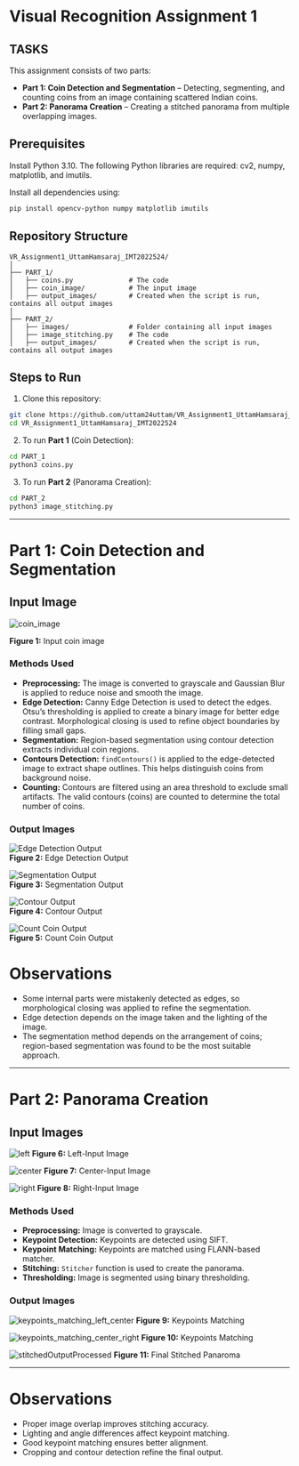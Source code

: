 # Visual Recognition Assignment 1



## TASKS

This assignment consists of two parts:

- **Part 1: Coin Detection and Segmentation** – Detecting, segmenting, and counting coins from an image containing scattered Indian coins.
- **Part 2: Panorama Creation** – Creating a stitched panorama from multiple overlapping images.


## Prerequisites

Install Python 3.10. The following Python libraries are required: cv2, numpy, matplotlib, and imutils.

Install all dependencies using:
```bash
pip install opencv-python numpy matplotlib imutils
```

## Repository Structure

```
VR_Assignment1_UttamHamsaraj_IMT2022524/
│
├── PART_1/
│   ├── coins.py              # The code
│   ├── coin_image/           # The input image
│   ├── output_images/        # Created when the script is run, contains all output images
│
├── PART_2/
│   ├── images/               # Folder containing all input images
│   ├── image_stitching.py    # The code
│   ├── output_images/        # Created when the script is run, contains all output images
```

## Steps to Run

1. Clone this repository:
```bash
git clone https://github.com/uttam24uttam/VR_Assignment1_UttamHamsaraj_IMT2022524.git
cd VR_Assignment1_UttamHamsaraj_IMT2022524
```

2. To run **Part 1** (Coin Detection):
```bash
cd PART_1
python3 coins.py
```

3. To run **Part 2** (Panorama Creation):
```bash
cd PART_2
python3 image_stitching.py
```

---

# Part 1: Coin Detection and Segmentation

## Input Image

![coin_image](https://github.com/user-attachments/assets/02247926-4780-4d31-8e87-98350f4f737b)

**Figure 1:** Input coin image



### Methods Used

- **Preprocessing:** The image is converted to grayscale and Gaussian Blur is applied to reduce noise and smooth the image.  
- **Edge Detection:** Canny Edge Detection is used to detect the edges. Otsu’s thresholding is applied to create a binary image for better edge contrast. Morphological closing is used to refine object boundaries by filling small gaps.  
- **Segmentation:** Region-based segmentation using contour detection extracts individual coin regions.  
- **Contours Detection:** `findContours()` is applied to the edge-detected image to extract shape outlines. This helps distinguish coins from background noise.  
- **Counting:** Contours are filtered using an area threshold to exclude small artifacts. The valid contours (coins) are counted to determine the total number of coins.  


### Output Images

![Edge Detection Output](https://github.com/user-attachments/assets/0c231754-ba71-4d4a-81a3-4fb74c29a15d)  
**Figure 2:** Edge Detection Output  

![Segmentation Output](https://github.com/user-attachments/assets/0ac797fe-11b6-4b74-bfcb-27e7dfc913fd)  
**Figure 3:** Segmentation Output  

![Contour Output](https://github.com/user-attachments/assets/a22430ee-b6ba-41ce-99f2-cb018e84e744)  
**Figure 4:** Contour Output  

![Count Coin Output](https://github.com/user-attachments/assets/0ef13b58-8429-4976-ad05-0e1fa10c6e43)  
**Figure 5:** Count Coin Output  




# Observations

- Some internal parts were mistakenly detected as edges, so morphological closing was applied to refine the segmentation.
- Edge detection depends on the image taken and the lighting of the image.
- The segmentation method depends on the arrangement of coins; region-based segmentation was found to be the most suitable approach.

---

# Part 2: Panorama Creation

## Input Images
![left](https://github.com/user-attachments/assets/86bde86b-e23c-457f-aca3-9a76b0a477c4)
**Figure 6:** Left-Input Image  

![center](https://github.com/user-attachments/assets/1ee1c3f7-05b1-4bb8-927e-0a1ad8695163)
**Figure 7:** Center-Input Image  

![right](https://github.com/user-attachments/assets/960b32c0-94ac-4347-bd33-f20b5780fa97)
**Figure 8:** Right-Input Image  


### Methods Used

- **Preprocessing:** Image is converted to grayscale.
- **Keypoint Detection:** Keypoints are detected using SIFT.
- **Keypoint Matching:** Keypoints are matched using FLANN-based matcher.
- **Stitching:** `Stitcher` function is used to create the panorama.
- **Thresholding:** Image is segmented using binary thresholding.

### Output Images

![keypoints_matching_left_center](https://github.com/user-attachments/assets/6d4b02e6-b0a1-4b8f-ac3c-6159ee59100c)
**Figure 9:** Keypoints Matching 

![keypoints_matching_center_right](https://github.com/user-attachments/assets/294c8aae-4b3d-4584-aa8c-cb68eae459cf)
**Figure 10:** Keypoints Matching 

![stitchedOutputProcessed](https://github.com/user-attachments/assets/ffcb9cbf-563f-4867-9488-8c8e92ab07ca)
**Figure 11:**  Final Stitched Panaroma

---

# Observations

- Proper image overlap improves stitching accuracy.
- Lighting and angle differences affect keypoint matching.
- Good keypoint matching ensures better alignment.
- Cropping and contour detection refine the final output.
